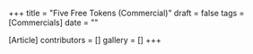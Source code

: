 +++
title = "Five Free Tokens (Commercial)"
draft = false
tags = [Commercials]
date = ""

[Article]
contributors = []
gallery = []
+++